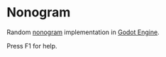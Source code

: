 [godot]: https://godotengine.org/
[wikipedia]: https://en.wikipedia.org/wiki/Nonogram

# Nonogram

Random [nonogram][wikipedia] implementation in [Godot Engine][godot].

Press F1 for help.
